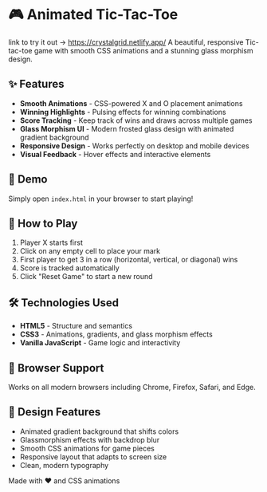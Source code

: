 # 🎮 Animated Tic-Tac-Toe
link to try it out -> https://crystalgrid.netlify.app/
A beautiful, responsive Tic-tac-toe game with smooth CSS animations and a stunning glass morphism design.

## ✨ Features

- **Smooth Animations** - CSS-powered X and O placement animations
- **Winning Highlights** - Pulsing effects for winning combinations
- **Score Tracking** - Keep track of wins and draws across multiple games
- **Glass Morphism UI** - Modern frosted glass design with animated gradient background
- **Responsive Design** - Works perfectly on desktop and mobile devices
- **Visual Feedback** - Hover effects and interactive elements

## 🚀 Demo

Simply open `index.html` in your browser to start playing!

## 🎯 How to Play

1. Player X starts first
2. Click on any empty cell to place your mark
3. First player to get 3 in a row (horizontal, vertical, or diagonal) wins
4. Score is tracked automatically
5. Click "Reset Game" to start a new round

## 🛠️ Technologies Used

- **HTML5** - Structure and semantics
- **CSS3** - Animations, gradients, and glass morphism effects
- **Vanilla JavaScript** - Game logic and interactivity

## 📱 Browser Support

Works on all modern browsers including Chrome, Firefox, Safari, and Edge.

## 🎨 Design Features

- Animated gradient background that shifts colors
- Glassmorphism effects with backdrop blur
- Smooth CSS animations for game pieces
- Responsive layout that adapts to screen size
- Clean, modern typography


Made with ❤️ and CSS animations
